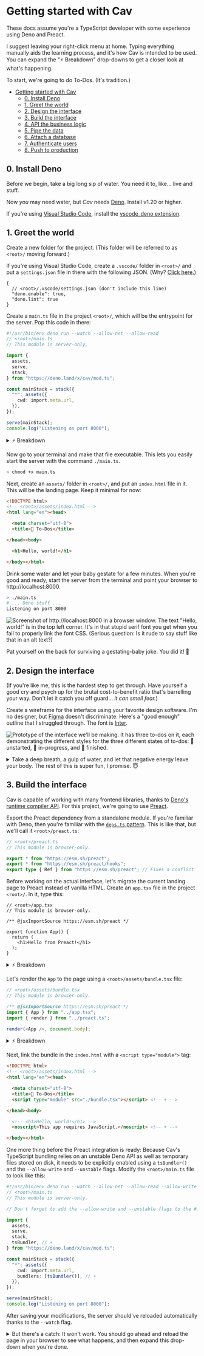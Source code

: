 # Getting started with Cav

These docs assume you're a TypeScript developer with some experience using Deno
and Preact.

I suggest leaving your right-click menu at home. Typing everything manually aids
the learning process, and it's how Cav is intended to be used. You can expand
the "⚡️ Breakdown" drop-downs to get a closer look at what's happening.

To start, we're going to do To-Dos. (It's tradition.)

- [Getting started with Cav](#getting-started-with-cav)
  - [0. Install Deno](#0-install-deno)
  - [1. Greet the world](#1-greet-the-world)
  - [2. Design the interface](#2-design-the-interface)
  - [3. Build the interface](#3-build-the-interface)
  - [4. API the business logic](#4-api-the-business-logic)
  - [5. Pipe the data](#5-pipe-the-data)
  - [6. Attach a database](#6-attach-a-database)
  - [7. Authenticate users](#7-authenticate-users)
  - [8. Push to production](#8-push-to-production)

## 0. Install Deno

Before we begin, take a big long sip of water. You need it to, like... live and
stuff.

Now *you* may need water, but *Cav* needs [Deno](https://deno.land). Install
v1.20 or higher.

If you're using [Visual Studio Code](https://code.visualstudio.com/), install
the [vscode_deno
extension](https://marketplace.visualstudio.com/items?itemName=denoland.vscode-deno).

## 1. Greet the world

Create a new folder for the project. (This folder will be referred to as
`<root>/` moving forward.)

If you're using Visual Studio Code, create a `.vscode/` folder in `<root>/` and
put a `settings.json` file in there with the following JSON. (Why? [Click
here.](https://deno.land/manual@v1.20.1/vscode_deno#deno-enabling-a-workspace))

```jsonc
{
  // <root>/.vscode/settings.json (don't include this line)
  "deno.enable": true,
  "deno.lint": true
}
```

Create a `main.ts` file in the project `<root>/`, which will be the entrypoint
for the server. Pop this code in there:

```ts
#!/usr/bin/env deno run --watch --allow-net --allow-read
// <root>/main.ts
// This module is server-only.

import {
  assets,
  serve,
  stack,
} from "https://deno.land/x/cav/mod.ts";

const mainStack = stack({
  "*": assets({
    cwd: import.meta.url,
  }),
});

serve(mainStack);
console.log("Listening on port 8000");
```

<details><summary>
⚡️ Breakdown
</summary>

TODO 🥚
</details>

Now go to your terminal and make that file executable. This lets you easily
start the server with the command `./main.ts`.

```sh
> chmod +x main.ts
```

Next, create an `assets/` folder in `<root>/`, and put an `index.html` file in
it. This will be the landing page. Keep it minimal for now:

```html
<!DOCTYPE html>
<!-- <root>/assets/index.html -->
<html lang="en"><head>

  <meta charset="utf-8">
  <title>🥚 To-Dos</title>

</head><body>

  <h1>Hello, world!</h1>

</body></html>
```

Drink some water and let your baby gestate for a few minutes. When you're good
and ready, start the server from the terminal and point your browser to
http://localhost:8000.

```sh
> ./main.ts
# ... Deno stuff ...
Listening on port 8000
```

![Screenshot of http://localhost:8000 in a browser window. The text "Hello,
world!" is in the top left corner. It's in that stupid serif font you get when
you fail to properly link the font CSS. (Serious question: Is it rude to say stuff like that in an
alt text?)](./assets/00_getting_started_hello.png)

Pat yourself on the back for surviving a gestating-baby joke. You did it! 🥳

## 2. Design the interface

(If you're like me, this is the hardest step to get through. Have yourself a
good cry and psych up for the brutal cost-to-benefit ratio that's barrelling
your way. Don't let it catch you off guard... *it can smell fear.*)

Create a wireframe for the interface using your favorite design software. I'm no
designer, but [Figma](https://figma.com) doesn't discriminate. Here's a "good
enough" outline that I struggled through. The font is
[Inter](https://rsms.me/inter/).

![Prototype of the interface we'll be making. It has three to-dos on it, each
demonstrating the different styles for the three different states of to-dos: 🥚
unstarted, 🐥 in-progress, and 🐓
finished.](./assets/00_getting_started_prototype.png)

<details><summary>
Take a deep breath, a gulp of water, and let that negative energy leave your
body. The rest of this is super fun, I promise. 😇
</summary>

🤞
</details>

## 3. Build the interface

Cav is capable of working with many frontend libraries, thanks to [Deno's
runtime compiler API](https://deno.land/manual@main/typescript/runtime). For
this project, we're going to use [Preact](https://preactjs.com).

Export the Preact dependency from a standalone module. If you're familiar with
Deno, then you're familiar with the [`deps.ts`
pattern](https://deno.land/manual/examples/manage_dependencies). This is like
that, but we'll call it `<root>/preact.ts`:

```ts
// <root>/preact.ts
// This module is browser-only.

export * from "https://esm.sh/preact";
export * from "https://esm.sh/preact/hooks";
export type { Ref } from "https://esm.sh/preact"; // Fixes a conflict
```

Before working on the actual interface, let's migrate the current landing page
to Preact instead of vanilla HTML. Create an `app.tsx` file in the project
`<root>/`. In it, type this:

```tsx
// <root>/app.tsx
// This module is browser-only.

/** @jsxImportSource https://esm.sh/preact */

export function App() {
  return (
    <h1>Hello from Preact!</h1>
  );
}
```

<details><summary>
⚡️ Breakdown

</summary>
To learn more about the `@jsxImportSource` pragma, [click
here](https://deno.land/manual/jsx_dom/jsx).

It's important that this module doesn't get imported by server code, and
vice-versa. I like to keep my project structure as flat as possible though, with
all the files more or less mixed together. To delineate between server and
browser modules, you may have noticed that I include a comment at the top of
each module which states where the module is intended to be used. Following the
example set by [Deno's contributor style
guide](https://deno.land/manual/contributing/style_guide), I use three
variations:

```ts
// This module is browser-only.
```

```ts
// This module is browser-compatible.
```

```ts
// This module is server-only.
```

You don't have to do what I do. With Cav, you can organize your code however you
like, more or less. Just remember to keep your browser-only code and server-only
code away from each other on the dependency graph.
</details>

Let's render the `App` to the page using a `<root>/assets/bundle.tsx` file:

```ts
// <root>/assets/bundle.tsx
// This module is browser-only.

/** @jsxImportSource https://esm.sh/preact */
import { App } from "../app.tsx";
import { render } from "../preact.ts";

render(<App />, document.body);
```

<details><summary>
⚡️ Breakdown
</summary>

Deno's runtime compiler API will include all static dependencies when bundling
the `bundle.tsx` file. It'll also do tree-shaking. When Cav serves the bundle to
the client, it'll have a content-type header set to `application/javascript`.

Static dependencies don't need to be located inside the `assets/` folder. They
can be imported from anywhere, following Deno's module resolution algorithm.

You should pay close attention to the dependency graph when leveraging
TypeScript bundling. If you have multiple TypeScript assets that import the same
dependency, that dependency will be served to the client multiple times, which
in many cases would be a waste of bandwidth. A good standard practice is to have
just one bundle in your `assets/` folder that imports everything needed by the
client-side application. It should also take care of application setup like
rendering and whatnot.

To avoid bundling a dependency, you can use the [dynamic `import()` API](https://developer.mozilla.org/en-US/docs/Web/JavaScript/Reference/Statements/import#dynamic_imports), which is supported by [most browsers](https://developer.mozilla.org/en-US/docs/Web/JavaScript/Reference/Statements/import#browser_compatibility).

Dependencies imported with `await import()` will not be included in the served
bundle. However, these dependencies must come from a location that is accessible
to the browser, such as a remote URL or from inside the assets folder.

Note that Deno allows for top-level await, so you can do something like this if
you want:

```ts
import { bundled } from "../outside/assets/mod.ts";
const { notBundled } = await import("./inside/assets/mod.ts");
```

Pretty cool, eh? (God, I love Deno.)
</details>

Next, link the bundle in the `index.html` with a `<script type="module">` tag:

```html
<!DOCTYPE html>
<!-- <root>/assets/index.html -->
<html lang="en"><head>

  <meta charset="utf-8">
  <title>🐣 To-Dos</title>
  <script type="module" src="./bundle.tsx"></script> <!-- + -->

</head><body>

  <!-- <h1>Hello, world!</h1> -->
  <noscript>This app requires JavaScript.</noscript> <!-- + -->

</body></html>
```

One more thing before the Preact integration is ready: Because Cav's TypeScript
bundling relies on an unstable Deno API as well as temporary files stored on
disk, it needs to be explicitly enabled using a `tsBundler()` and the
`--allow-write` and `--unstable` flags. Modify the `<root>/main.ts` file to look
like this:

```ts
#!/usr/bin/env deno run --watch --allow-net --allow-read --allow-write --unstable
// <root>/main.ts
// This module is server-only.

// Don't forget to add the --allow-write and --unstable flags to the #!

import {
  assets,
  serve,
  stack,
  tsBundler, // +
} from "https://deno.land/x/cav/mod.ts";

const mainStack = stack({
  "*": assets({
    cwd: import.meta.url,
    bundlers: [tsBundler()], // +
  }),
});

serve(mainStack);
console.log("Listening on port 8000");
```

After saving your modifications, the server should've reloaded automatically
thanks to the `--watch` flag.

<details><summary>
But there's a catch: It won't work. You should go ahead and reload the page in
your browser to see what happens, and then expand this drop-down when you're
done.
</summary>

<details><summary>
Now that you've bought a new computer because the error that occurred caused
your old one to spontaneously combust (I'm not liable, check the license), I can
tell you what's going on here. But before I do, I must say I really hope you've
learned a valuable/expensive lesson about blindly following instructions on the
internet. (tsk tsk)
</summary>

I'm pretty sure I've seen this joke somewhere, and I'm dying to get links to any
originals. [@](https://twitter.com/connorlogin) me if you know of any.
</details>
You're seeing errors in the terminal and the web console because we modified the
flags the Deno process starts with. Although our code was reloaded, the process
itself never restarted. Whenever you change the permission flags or anything
else in the `#!`, you'll need to manually restart the server. (Any other time,
it should successfully reload without manual intervention.)

Go back to your terminal and condemn that old hag to death-by-hangup with a
`ctrl-c`, then start it up again with `./main.ts`.

Now reload the page in your browser. You should see a "Hello from Preact!"
header.

<details><summary>
If you do...
</summary>

Great job! You've earned yourself a water break. (and maybe a cookie
or something idk, whatever gets you going)
</details>

<details><summary>
If you don't...
</summary>

wtf did you do!?

/s You should let me know what's happening in a [GitHub
issue](https://github.com/connorlogin/cav/issues). I'll try to help out if I
can. This thing is just getting started (ha) so there's bound to be some bugs.
Sorry about that!
</details>

## 4. API the business logic

## 5. Pipe the data

## 6. Attach a database

## 7. Authenticate users

## 8. Push to production